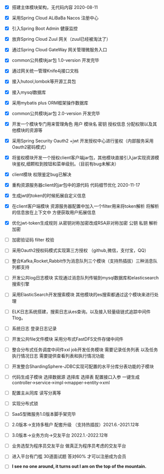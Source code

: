 - [x] 搭建主体模块架构，无代码内容  2020-08-11
- [x] 采用Spring Cloud ALiBaBa Nacos 注册中心
- [x] 引入Spring Boot Admin 健康监控
- [x] 放弃Spring Cloud Zuul 网关（zuul已经被淘汰了）
- [x] 通过Spring Cloud GateWay 网关管理微服务入口
- [x] common公共模块jar包 1.0-version 开发完毕
- [x] 通过网关统一管理Knife4j接口文档
- [x] 接入hutool,lombok等开源工具包
- [x] 接入mysql数据库
- [x] 采用mybatis plus ORM框架操作数据库
- [x] common公共模块jar包 2.0-version 开发完毕
- [x] 开发一个模块专门用来管理角色 用户 模块名 密钥 授权信息 分配权限以及其他模块的资源等 
- [x] 采用Spring Security Oauth2 +jwt 开发授权中心进行鉴权（内部服务采用Oauth2密码模式）
- [x] 将鉴权模块开发一个授权client客户端jar包，其他模块直接引入jar实现资源模块鉴权,细颗粒到按钮和菜单级别。（目前有bug未解决）
- [x] client模块 权限鉴定bug已解决 
- [x] 重构资源服务器client的jar包中的源代码 代码细节优化  2020-11-17
- [x] 生成jwt的token的时候拓展自定义信息 
- [x] 在client客户端模块 资源服务器配置中加入一个filter用来将token解析 将解析的信息放在上下文中 方便获取用户拓展信息 
- [x] 优化jwt-token生成规则 从密钥对称加密改成RSA非对称加密 公钥 私钥 解析 加密
- [ ] 加密验证码 filter 校验
- [ ] 采用Oauth2授权码模式实现第三方授权 （github,微信，支付宝，QQ）
- [ ] 整合Kafka,Rocket,Rabbit作为消息队列三个模块（支持热插拔）三种消息队列都支持 
- [ ] 开发公共log日志模块 实现通过消息队列传输到mysql数据库和elasticsearch搜索引擎
- [ ] 采用ElasticSearch开发搜索模块 其他模块的es搜索都通过这个模块来进行处理
- [ ] ELK日志系统搭建，搜索日志从es查询。以及接入轻量级链式追踪中间件Tlog。
- [ ] 系统日志 登录日志记录
- [ ] 开发公共file文件模块 采用分布式FastDFS文件存储中间件
- [ ] 整合分布式任务调度中间件xxl job开发任务模块 需要记录任务列表 以及任务执行情况日志 需要提供查看列表和执行情况功能
- [ ] 开发整合ShardingSphere-JDBC实现可配置的水平分库分表功能的子模块
- [ ] 代码生成子模块 选择数据源 选择库 选择表 配置接口入参 一键生成controller->service->impl->mapper->entity->xml
- [ ] 配置主从同库 读写分离等
- [ ] 实现分布式锁
- [ ] SaaS型微服务1.0版本脚手架完毕
- [ ] 2.0版本->支持多租户 配套升级 （支持热插拔）2021.6.-2021.12年
- [ ] 3.0版本->业务方向->交友平台 2022.1.-2022.12年
- [ ] 业务选型为程序员交友平台 做真正为程序员考虑的交友平台
- [ ] 进入平台有门槛 30道面试题 答对60% 才可以注册成为会员
- [ ] ****I see no one around, it turns out I am on the top of the mountain.****





